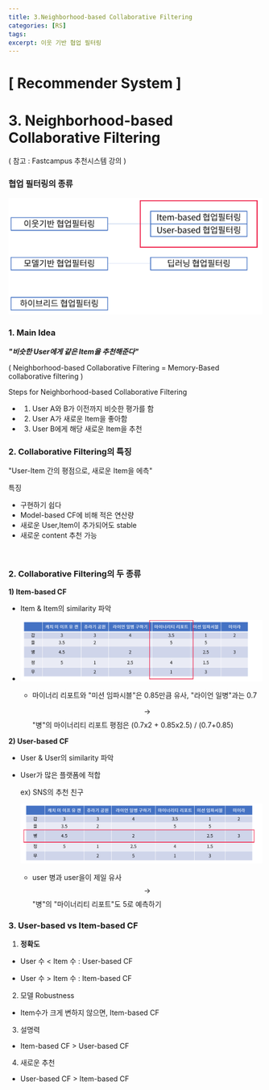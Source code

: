 ```yaml
---
title: 3.Neighborhood-based Collaborative Filtering
categories: [RS]
tags: 
excerpt: 이웃 기반 협업 필터링
---
```


<script src="https://cdn.mathjax.org/mathjax/latest/MathJax.js?config=TeX-AMS-MML_HTMLorMML" type="text/javascript"></script>

# [ Recommender System ]

# 3. Neighborhood-based Collaborative Filtering

( 참고 : Fastcampus 추천시스템 강의 )

### 협업 필터링의 종류

![figure2](/assets/img/recsys/3-1.png)



### 1. Main Idea

***"비슷한  User에게  같은 Item을 추천해준다"***

( Neighborhood-based Collaborative Filtering = Memory-Based collaborative filtering )

Steps for Neighborhood-based Collaborative Filtering

- 1) User A와 B가 이전까지 비슷한 평가를 함
- 2) User A가 새로운 Item을 좋아함
- 3) User B에게 해당 새로운 Item을 추천



### 2. Collaborative Filtering의 특징

"User-Item 간의 평점으로, 새로운 Item을 에측"

특징

- 구현하기 쉽다
- Model-based CF에 비해 적은 연산량
- 새로운 User,Item이 추가되어도 stable
- 새로운 content 추천 가능

​	

### 2. Collaborative Filtering의 두 종류

**1) Item-based CF**

- Item & Item의 similarity 파악

- ![figure2](/assets/img/recsys/3-2.png)

  - 마이너리 리포트와 "미션 임파시블"은 0.85만큼 유사, "라이언 일병"과는 0.7

    $$\rightarrow$$ "병"의 마이너리티 리포트 평점은 (0.7x2 + 0.85x2.5) / (0.7+0.85)

  

**2) User-based CF**

- User & User의 similarity 파악

- User가 많은 플랫폼에 적합

  ex) SNS의 추천 친구

  ![figure2](/assets/img/recsys/3-3.png)

  - user 병과 user을이 제일 유사 $$\rightarrow$$ "병"의 "마이너리티 리포트"도 5로 예측하기
  
  

### 3. User-based vs Item-based CF

1. **정확도**

- User 수 < Item 수 : User-based CF

- User 수 > Item 수 : Item-based CF

  

2. 모델 Robustness

- Item수가 크게 변하지 않으면, Item-based CF



3. 설명력

- Item-based CF > User-based CF



4. 새로운 추천

- User-based CF > Item-based CF